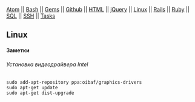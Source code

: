 [Atom](/atom.md) || [Bash](bash.md) || [Gems](/gems.md) || [Github](/github.md) || [HTML](html.md) || [jQuery](/jquery.md) || [Linux](/linux.md) || [Rails](rails.md) || [Ruby](ruby.md) || [SQL](sql.md) || [SSH](ssh.md) || [Tasks](tasks.md)

## Linux

#### Заметки

###### Установка видеодрайвера Intel
```
sudo add-apt-repository ppa:oibaf/graphics-drivers
sudo apt-get update
sudo apt-get dist-upgrade
```
